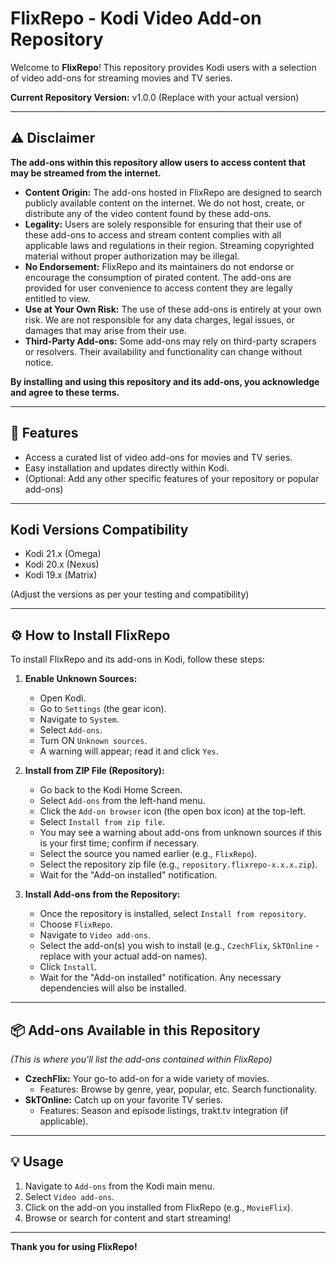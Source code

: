 # FlixRepo - Kodi Video Add-on Repository

Welcome to **FlixRepo**! This repository provides Kodi users with a selection of video add-ons for streaming movies and TV series.

**Current Repository Version:** v1.0.0 (Replace with your actual version)

---

## ⚠️ Disclaimer

**The add-ons within this repository allow users to access content that may be streamed from the internet.**

* **Content Origin:** The add-ons hosted in FlixRepo are designed to search publicly available content on the internet. We do not host, create, or distribute any of the video content found by these add-ons.
* **Legality:** Users are solely responsible for ensuring that their use of these add-ons to access and stream content complies with all applicable laws and regulations in their region. Streaming copyrighted material without proper authorization may be illegal.
* **No Endorsement:** FlixRepo and its maintainers do not endorse or encourage the consumption of pirated content. The add-ons are provided for user convenience to access content they are legally entitled to view.
* **Use at Your Own Risk:** The use of these add-ons is entirely at your own risk. We are not responsible for any data charges, legal issues, or damages that may arise from their use.
* **Third-Party Add-ons:** Some add-ons may rely on third-party scrapers or resolvers. Their availability and functionality can change without notice.

**By installing and using this repository and its add-ons, you acknowledge and agree to these terms.**

---

## 🌟 Features

* Access a curated list of video add-ons for movies and TV series.
* Easy installation and updates directly within Kodi.
* (Optional: Add any other specific features of your repository or popular add-ons)

---

##  Kodi Versions Compatibility

* Kodi 21.x (Omega)
* Kodi 20.x (Nexus)
* Kodi 19.x (Matrix)

(Adjust the versions as per your testing and compatibility)

---

## ⚙️ How to Install FlixRepo

To install FlixRepo and its add-ons in Kodi, follow these steps:

1.  **Enable Unknown Sources:**
    * Open Kodi.
    * Go to `Settings` (the gear icon).
    * Navigate to `System`.
    * Select `Add-ons`.
    * Turn ON `Unknown sources`.
    * A warning will appear; read it and click `Yes`.

2.  **Install from ZIP File (Repository):**
    * Go back to the Kodi Home Screen.
    * Select `Add-ons` from the left-hand menu.
    * Click the `Add-on browser` icon (the open box icon) at the top-left.
    * Select `Install from zip file`.
    * You may see a warning about add-ons from unknown sources if this is your first time; confirm if necessary.
    * Select the source you named earlier (e.g., `FlixRepo`).
    * Select the repository zip file (e.g., `repository.flixrepo-x.x.x.zip`).
    * Wait for the "Add-on installed" notification.

3.  **Install Add-ons from the Repository:**
    * Once the repository is installed, select `Install from repository`.
    * Choose `FlixRepo`.
    * Navigate to `Video add-ons`.
    * Select the add-on(s) you wish to install (e.g., `CzechFlix`, `SkTOnline` - replace with your actual add-on names).
    * Click `Install`.
    * Wait for the "Add-on installed" notification. Any necessary dependencies will also be installed.

---

## 📦 Add-ons Available in this Repository

*(This is where you'll list the add-ons contained within FlixRepo)*

* **CzechFlix:**  Your go-to add-on for a wide variety of movies.
    * Features: Browse by genre, year, popular, etc. Search functionality.
* **SkTOnline:**  Catch up on your favorite TV series.
    * Features: Season and episode listings, trakt.tv integration (if applicable).

---

## 💡 Usage

1.  Navigate to `Add-ons` from the Kodi main menu.
2.  Select `Video add-ons`.
3.  Click on the add-on you installed from FlixRepo (e.g., `MovieFlix`).
4.  Browse or search for content and start streaming!

---

**Thank you for using FlixRepo!**
